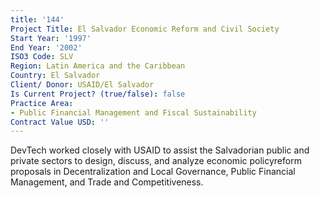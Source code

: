 ```yaml
---
title: '144'
Project Title: El Salvador Economic Reform and Civil Society
Start Year: '1997'
End Year: '2002'
ISO3 Code: SLV
Region: Latin America and the Caribbean
Country: El Salvador
Client/ Donor: USAID/El Salvador
Is Current Project? (true/false): false
Practice Area:
- Public Financial Management and Fiscal Sustainability
Contract Value USD: ''
---
```


DevTech worked closely with USAID to assist the Salvadorian public and private sectors to design, discuss, and analyze economic policyreform proposals in Decentralization and Local Governance, Public Financial Management, and Trade and Competitiveness.